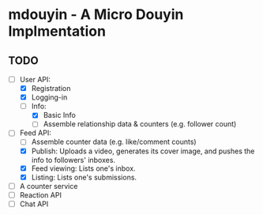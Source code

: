 # mdouyin - A Micro Douyin Implmentation

## TODO

- [ ] User API:
  - [X] Registration
  - [X] Logging-in
  - [ ] Info:
    - [X] Basic Info
    - [ ] Assemble relationship data & counters (e.g. follower count)
- [ ] Feed API:
  - [ ] Assemble counter data (e.g. like/comment counts)
  - [X] Publish: Uploads a video, generates its cover image,
    and pushes the info to followers' inboxes.
  - [X] Feed viewing: Lists one's inbox.
  - [X] Listing: Lists one's submissions.
- [ ] A counter service
- [ ] Reaction API
- [ ] Chat API